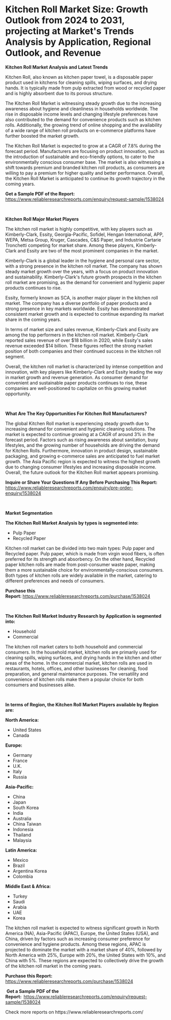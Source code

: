 <p><h1>Kitchen Roll Market Size: Growth Outlook from 2024 to 2031, projecting at Market's Trends Analysis by Application, Regional Outlook, and Revenue</h1></p><p><strong>Kitchen Roll Market Analysis and Latest Trends</strong></p>
<p><p>Kitchen Roll, also known as kitchen paper towel, is a disposable paper product used in kitchens for cleaning spills, wiping surfaces, and drying hands. It is typically made from pulp extracted from wood or recycled paper and is highly absorbent due to its porous structure.</p><p>The Kitchen Roll Market is witnessing steady growth due to the increasing awareness about hygiene and cleanliness in households worldwide. The rise in disposable income levels and changing lifestyle preferences have also contributed to the demand for convenience products such as kitchen rolls. Additionally, the growing trend of online shopping and the availability of a wide range of kitchen roll products on e-commerce platforms have further boosted the market growth.</p><p>The Kitchen Roll Market is expected to grow at a CAGR of 7.8% during the forecast period. Manufacturers are focusing on product innovation, such as the introduction of sustainable and eco-friendly options, to cater to the environmentally conscious consumer base. The market is also witnessing a shift towards premium and branded kitchen roll products, as consumers are willing to pay a premium for higher quality and better performance. Overall, the Kitchen Roll Market is anticipated to continue its growth trajectory in the coming years.</p></p>
<p><strong>Get a Sample PDF of the Report:&nbsp;</strong> <a href="https://www.reliableresearchreports.com/enquiry/request-sample/1538024">https://www.reliableresearchreports.com/enquiry/request-sample/1538024</a></p>
<p>&nbsp;</p>
<p><strong>Kitchen Roll Major Market Players</strong></p>
<p><p>The kitchen roll market is highly competitive, with key players such as Kimberly-Clark, Essity, Georgia-Pacific, Sofidel, Hengan International, APP, WEPA, Metsa Group, Kruger, Cascades, C&S Paper, and Industrie Cartarie Tronchetti competing for market share. Among these players, Kimberly-Clark and Essity are two of the most prominent companies in the market.</p><p>Kimberly-Clark is a global leader in the hygiene and personal care sector, with a strong presence in the kitchen roll market. The company has shown steady market growth over the years, with a focus on product innovation and sustainability. Kimberly-Clark's future growth prospects in the kitchen roll market are promising, as the demand for convenient and hygienic paper products continues to rise.</p><p>Essity, formerly known as SCA, is another major player in the kitchen roll market. The company has a diverse portfolio of paper products and a strong presence in key markets worldwide. Essity has demonstrated consistent market growth and is expected to continue expanding its market share in the coming years.</p><p>In terms of market size and sales revenue, Kimberly-Clark and Essity are among the top performers in the kitchen roll market. Kimberly-Clark reported sales revenue of over $18 billion in 2020, while Essity's sales revenue exceeded $14 billion. These figures reflect the strong market position of both companies and their continued success in the kitchen roll segment.</p><p>Overall, the kitchen roll market is characterized by intense competition and innovation, with key players like Kimberly-Clark and Essity leading the way in market growth and revenue generation. As consumer demand for convenient and sustainable paper products continues to rise, these companies are well-positioned to capitalize on this growing market opportunity.</p></p>
<p>&nbsp;</p>
<p><strong>What Are The Key Opportunities For Kitchen Roll Manufacturers?</strong></p>
<p><p>The global Kitchen Roll market is experiencing steady growth due to increasing demand for convenient and hygienic cleaning solutions. The market is expected to continue growing at a CAGR of around 3% in the forecast period. Factors such as rising awareness about sanitation, busy lifestyles, and the growing number of households are driving the demand for Kitchen Rolls. Furthermore, innovation in product design, sustainable packaging, and growing e-commerce sales are anticipated to fuel market growth. The Asia Pacific region is expected to witness the highest growth due to changing consumer lifestyles and increasing disposable income. Overall, the future outlook for the Kitchen Roll market appears promising.</p></p>
<p><strong>Inquire or Share Your Questions If Any Before Purchasing This Report:</strong> <a href="https://www.reliableresearchreports.com/enquiry/pre-order-enquiry/1538024">https://www.reliableresearchreports.com/enquiry/pre-order-enquiry/1538024</a></p>
<p>&nbsp;</p>
<p><strong>Market Segmentation</strong></p>
<p><strong>The Kitchen Roll Market Analysis by types is segmented into:</strong></p>
<p><ul><li>Pulp Paper</li><li>Recycled Paper</li></ul></p>
<p><p>Kitchen roll market can be divided into two main types: Pulp paper and Recycled paper. Pulp paper, which is made from virgin wood fibers, is often preferred for its strength and absorbency. On the other hand, Recycled paper kitchen rolls are made from post-consumer waste paper, making them a more sustainable choice for environmentally-conscious consumers. Both types of kitchen rolls are widely available in the market, catering to different preferences and needs of consumers.</p></p>
<p><strong>Purchase this Report:&nbsp;</strong><a href="https://www.reliableresearchreports.com/purchase/1538024">https://www.reliableresearchreports.com/purchase/1538024</a></p>
<p>&nbsp;</p>
<p><strong>The Kitchen Roll Market Industry Research by Application is segmented into:</strong></p>
<p><ul><li>Household</li><li>Commercial</li></ul></p>
<p><p>The kitchen roll market caters to both household and commercial consumers. In the household market, kitchen rolls are primarily used for cleaning spills, wiping surfaces, and drying hands in the kitchen and other areas of the home. In the commercial market, kitchen rolls are used in restaurants, hotels, offices, and other businesses for cleaning, food preparation, and general maintenance purposes. The versatility and convenience of kitchen rolls make them a popular choice for both consumers and businesses alike.</p></p>
<p>&nbsp;</p>
<p><strong>In terms of Region, the Kitchen Roll Market Players available by Region are:</strong></p>
<p>
    <p> <strong> North America: </strong>
        <ul>
            <li>United States</li>
            <li>Canada</li>
        </ul>
        </p> 
    <p> <strong> Europe: </strong>
        <ul>
            <li>Germany</li>
            <li>France</li>
            <li>U.K.</li>
            <li>Italy</li>
            <li>Russia</li>
        </ul>
        </p> 
    <p> <strong> Asia-Pacific: </strong>
        <ul>
            <li>China</li>
            <li>Japan</li>
            <li>South Korea</li>
            <li>India</li>
            <li>Australia</li>
            <li>China Taiwan</li>
            <li>Indonesia</li>
            <li>Thailand</li>
            <li>Malaysia</li>
        </ul>
        </p> 
    <p> <strong> Latin America: </strong>
        <ul>
            <li>Mexico</li>
            <li>Brazil</li>
            <li>Argentina Korea</li>
            <li>Colombia</li>
        </ul>
        </p> 
    <p> <strong> Middle East & Africa: </strong>
        <ul>
            <li>Turkey</li>
            <li>Saudi</li>
            <li>Arabia</li>
            <li>UAE</li>
            <li>Korea</li>
        </ul>
    </p>
    </p>
<p><p>The kitchen roll market is expected to witness significant growth in North America (NA), Asia-Pacific (APAC), Europe, the United States (USA), and China, driven by factors such as increasing consumer preference for convenience and hygiene products. Among these regions, APAC is projected to dominate the market with a market share of 40%, followed by North America with 25%, Europe with 20%, the United States with 10%, and China with 5%. These regions are expected to collectively drive the growth of the kitchen roll market in the coming years.</p></p>
<p><strong>Purchase this Report: </strong><a href="https://www.reliableresearchreports.com/purchase/1538024">https://www.reliableresearchreports.com/purchase/1538024</a></p>
<p>&nbsp;<strong>Get a Sample PDF of the Report:&nbsp;&nbsp;</strong><a href="https://www.reliableresearchreports.com/enquiry/request-sample/1538024">https://www.reliableresearchreports.com/enquiry/request-sample/1538024</a></p>
<p><strong></strong></p>
<p>Check more reports on https://www.reliableresearchreports.com/</p>